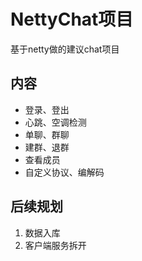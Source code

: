# NettyChat项目
基于netty做的建议chat项目

## 内容
* 登录、登出
* 心跳、空调检测
* 单聊、群聊
* 建群、退群
* 查看成员
* 自定义协议、编解码

## 后续规划
1. 数据入库
2. 客户端服务拆开


